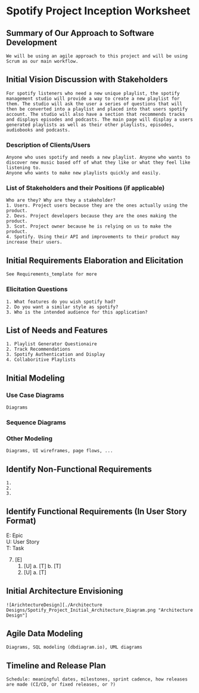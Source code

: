 Spotify Project Inception Worksheet
=====================================

## Summary of Our Approach to Software Development 
    We will be using an agile approach to this project and will be using Scrum as our main workflow. 

## Initial Vision Discussion with Stakeholders
    For spotify listeners who need a new unique playlist, the spotify management studio will provide a way to create a new playlist for 
    them. The studio will ask the user a series of questions that will then be converted into a playlist and placed into that users spotify account. The studio will also have a section that recommends tracks and displays episodes and podcasts. The main page will display a users generated playlists as well as their other playlists, episodes, audiobooks and podcasts. 

### Description of Clients/Users
    Anyone who uses spotify and needs a new playlist. Anyone who wants to discover new music based off of what they like or what they feel like listening to.
    Anyone who wants to make new playlists quickly and easily. 

### List of Stakeholders and their Positions (if applicable)
    Who are they? Why are they a stakeholder?
    1. Users. Project users because they are the ones actually using the product.
    2. Devs. Project developers because they are the ones making the product.
    3. Scot. Project owner because he is relying on us to make the product.
    4. Spotify. Using their API and improvements to their product may increase their users. 

## Initial Requirements Elaboration and Elicitation
    See Requirements_template for more

### Elicitation Questions
    1. What features do you wish spotify had?
    2. Do you want a similar style as spotify?
    3. Who is the intended audience for this application?

## List of Needs and Features
    1. Playlist Generator Questionaire 
    2. Track Recommendations
    3. Spotify Authentication and Display
    4. Collaboritive Playlists

## Initial Modeling

### Use Case Diagrams
    Diagrams

### Sequence Diagrams

### Other Modeling
    Diagrams, UI wireframes, page flows, ...

## Identify Non-Functional Requirements
    1.
    2.
    3.

## Identify Functional Requirements (In User Story Format)

E: Epic  
U: User Story  
T: Task  

7. [E] 
    1. [U]
        a. [T]
        b. [T]
    2. [U]
        a. [T]

## Initial Architecture Envisioning
    ![ArichtectureDesign][./Architecture Designs/Spotify_Project_Initial_Architecture_Diagram.png "Architecture Design"]

## Agile Data Modeling
    Diagrams, SQL modeling (dbdiagram.io), UML diagrams

## Timeline and Release Plan
    Schedule: meaningful dates, milestones, sprint cadence, how releases are made (CI/CD, or fixed releases, or ?)